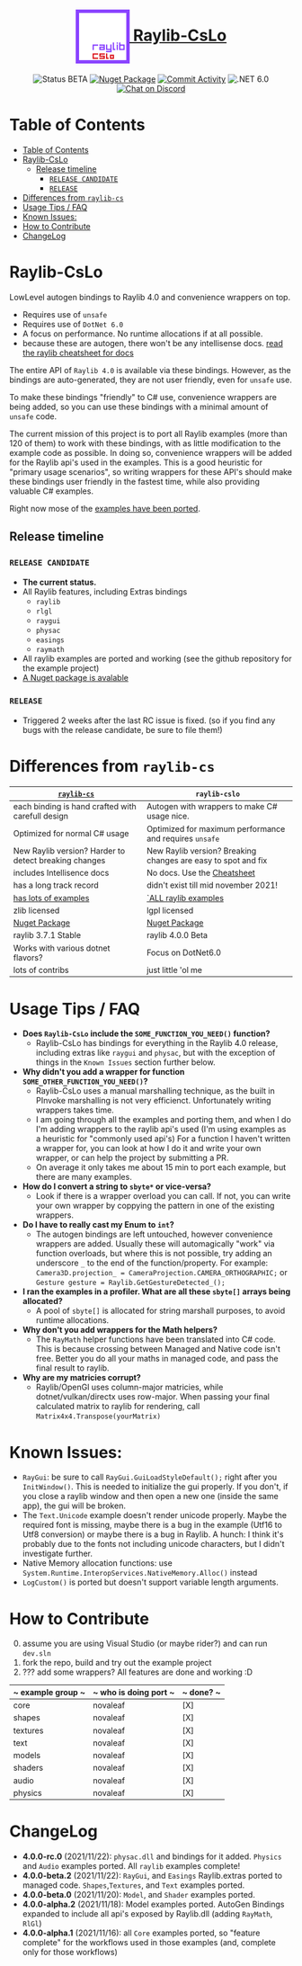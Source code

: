 <h1 align="center">
    <a href="#"><img align="center" src="meta/logos/raylib-cslo_128x128.png" height="96"> Raylib-CsLo</a>
    <br />
</h1>


<div align="center">


![Status BETA](https://img.shields.io/badge/status-BETA-yellow)
[![Nuget Package](https://img.shields.io/badge/Nuget_Package-blue?logo=NuGet)](https://www.nuget.org/packages/Raylib-CsLo)
[![Commit Activity](https://img.shields.io/github/commit-activity/m/NotNotTech/Raylib-CsLo)](https://github.com/NotNotTech/Raylib-CsLo/graphs/contributors)
![.NET 6.0](https://img.shields.io/badge/.NET-net6.0-%23512bd4)
[![Chat on Discord](https://img.shields.io/badge/chat%20on-discord-7289DA)](https://discord.gg/raylib)

</div>


# Table of Contents
- [Table of Contents](#table-of-contents)
- [Raylib-CsLo](#raylib-cslo)
  - [Release timeline](#release-timeline)
    - [`RELEASE CANDIDATE`](#release-candidate)
    - [`RELEASE`](#release)
- [Differences from `raylib-cs`](#differences-from-raylib-cs)
- [Usage Tips / FAQ](#usage-tips--faq)
- [Known Issues:](#known-issues)
- [How to Contribute](#how-to-contribute)
- [ChangeLog](#changelog)


# Raylib-CsLo
LowLevel autogen bindings to Raylib 4.0 and convenience wrappers on top.  


- Requires use of `unsafe`
- Requires use of `DotNet 6.0`
- A focus on performance.  No runtime allocations if at all possible.
- because these are autogen, there won't be any intellisense docs. [read the raylib cheatsheet for docs](https://www.raylib.com/cheatsheet/cheatsheet.html)


The entire API of `Raylib 4.0` is available via these bindings.  However, as the bindings are auto-generated, they are not user friendly, even for `unsafe` use.

To make these bindings "friendly" to C# use, convenience wrappers are being added, so you can use these bindings with a minimal amount of `unsafe` code.

The current mission of this project is to port all Raylib examples (more than 120 of them) to work with these bindings, with as little modification to the example code as possible.  In doing so, convenience wrappers will be added for the Raylib api's used in the examples.  This is a good heuristic for "primary usage scenarios", so writing wrappers for these API's should make these bindings user friendly in the fastest time, while also providing valuable C# examples.

Right now mose of the [examples have been ported](https://github.com/NotNotTech/Raylib-CsLo/tree/main/Raylib-CsLo.Examples).

## Release timeline

### `RELEASE CANDIDATE`
- **The current status.**
- All Raylib features, including Extras bindings
  - `raylib`
  - `rlgl`
  - `raygui`
  - `physac`
  - `easings`
  - `raymath`
- All raylib examples are ported and working (see the github repository for the example project)
- [A Nuget package is avalable](https://www.nuget.org/packages/Raylib-CsLo)

### `RELEASE`
- Triggered 2 weeks after the last RC issue is fixed. (so if you find any bugs with the release candidate, be sure to file them!)
# Differences from `raylib-cs`

| [`raylib-cs`](https://github.com/ChrisDill/Raylib-cs)                   | `raylib-cslo`                                                                                    |
| ----------------------------------------------------------------------- | ------------------------------------------------------------------------------------------------ |
| each binding is hand crafted with carefull design                       | Autogen with wrappers to make C# usage nice.                                                     |
| Optimized for normal C# usage                                           | Optimized for maximum performance and requires `unsafe`                                          |
| New Raylib version? Harder to detect breaking changes                   | New Raylib version? Breaking changes are easy to spot and fix                                    |
| includes Intellisence docs                                              | No docs.  Use the [Cheatsheet](https://www.raylib.com/cheatsheet/cheatsheet.html)                |
| has a long track record                                                 | didn't exist till mid november 2021!                                                             |
| [has lots of examples](https://github.com/ChrisDill/Raylib-cs-Examples) | [`ALL raylib examples](https://github.com/NotNotTech/Raylib-CsLo/tree/main/Raylib-CsLo.Examples) |
| zlib licensed                                                           | lgpl licensed                                                                                    |
| [Nuget Package](https://www.nuget.org/packages/Raylib-cs/)              | [Nuget Package](https://www.nuget.org/packages/Raylib-CsLo)                                      |
| raylib 3.7.1 Stable                                                     | raylib 4.0.0 Beta                                                                                |
| Works with various dotnet flavors?                                      | Focus on DotNet6.0                                                                               |
| lots of contribs                                                        | just little 'ol me                                                                               |


# Usage Tips / FAQ
- **Does `Raylib-CsLo` include the `SOME_FUNCTION_YOU_NEED()` function?**
  - Raylib-CsLo has bindings for everything in the Raylib 4.0 release, including extras like `raygui` and `physac`, but with the exception of things in the `Known Issues` section further below.
- **Why didn't you add a wrapper for function `SOME_OTHER_FUNCTION_YOU_NEED()`?** 
  - Raylib-CsLo uses a manual marshalling technique, as the built in PInvoke marshalling is not very efficienct.  Unfortunately writing wrappers takes time.
  - I am going through all the examples and porting them, and when I do I'm adding wrappers to the raylib api's used (I'm using examples as a heuristic for "commonly used api's)   For a function I haven't written a wrapper for, you can look at how I do it and write your own wrapper, or can help the project by submitting a PR.  
  - On average it only takes me about 15 min to port each example, but there are many examples.
- **How do I convert a string to `sbyte*` or vice-versa?**
  - Look if there is a wrapper overload you can call.  If not, you can write your own wrapper by coppying the pattern in one of the existing wrappers.
- **Do I have to really cast my Enum to `int`?**
  -  The autogen bindings are left untouched, however convenience wrappers are added.  Usually these will automagically "work" via function overloads, but where this is not possible, try adding an underscore `_` to the end of the function/property.  For example:  `Camera3D.projection_ = CameraProjection.CAMERA_ORTHOGRAPHIC;` or `Gesture gesture = Raylib.GetGestureDetected_();`
- **I ran the examples in a profiler.   What are all these `sbyte[]` arrays being allocated?**
   -  A pool of `sbyte[]` is allocated for string marshall purposes, to avoid runtime allocations.
- **Why don't you add wrappers for the Math helpers?**
  - The `RayMath` helper functions have been translated into C# code.   This is because crossing between Managed and Native code isn't free.  Better you do all your maths in managed code, and pass the final result to raylib.
- **Why are my matricies corrupt?**
  - Raylib/OpenGl uses column-major matricies, while dotnet/vulkan/directx uses row-major.  When passing your final calculated matrix to raylib for rendering, call `Matrix4x4.Transpose(yourMatrix)`

# Known Issues:
- `RayGui`: be sure to call `RayGui.GuiLoadStyleDefault();` right after you `InitWindow()`.  This is needed to initialize the gui properly.  If you don't, if you close a raylib window and then open a new one (inside the same app), the gui will be broken.
- The `Text.Unicode` example doesn't render unicode properly.  Maybe the required font is missing, maybe there is a bug in the example (Utf16 to Utf8 conversion) or maybe there is a bug in Raylib.  A hunch: I think it's probably due to the fonts not including unicode characters, but I didn't investigate further.
-  Native Memory allocation functions:  use `System.Runtime.InteropServices.NativeMemory.Alloc()` instead
-  `LogCustom()` is ported but doesn't support variable length arguments.

# How to Contribute

0) assume you are using Visual Studio (or maybe rider?) and can run `dev.sln`
1) fork the repo, build and try out the example project
2) ???  add some wrappers?    All features are done and working :D


| ~ example group ~ | ~ who is doing port ~ | ~ done? ~ |
| ----------------- | --------------------- | --------- |
| core              | novaleaf              | [X]       |
| shapes            | novaleaf              | [X]       |
| textures          | novaleaf              | [X]       |
| text              | novaleaf              | [X]       |
| models            | novaleaf              | [X]       |
| shaders           | novaleaf              | [X]       |
| audio             | novaleaf              | [X]       |
| physics           | novaleaf              | [X]       |


# ChangeLog
- **4.0.0-rc.0** (2021/11/22):  `physac.dll` and bindings for it added.  `Physics` and `Audio` examples ported.   All `raylib` examples complete!
- **4.0.0-beta.2** (2021/11/22):  `RayGui`, and `Easings` Raylib.extras ported to managed code. `Shapes`,`Textures`, and `Text` examples ported.
- **4.0.0-beta.0** (2021/11/20):  `Model`, and `Shader` examples ported. 
- **4.0.0-alpha.2** (2021/11/18):  Model examples ported. AutoGen Bindings expanded to include all api's exposed by Raylib.dll (adding `RayMath`, `RlGl`)
- **4.0.0-alpha.1** (2021/11/16):  all `Core` examples ported, so "feature complete" for the workflows used in those examples (and, complete only for those workflows)
